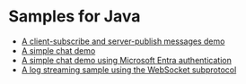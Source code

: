 # Samples for Java

* [A client-subscribe and server-publish messages demo](./pubsub)
* [A simple chat demo](./chatapp)
* [A simple chat demo using Microsoft Entra authentication](./chatapp-microsoft-entra-id)
* [A log streaming sample using the WebSocket subprotocol](./logstream)
